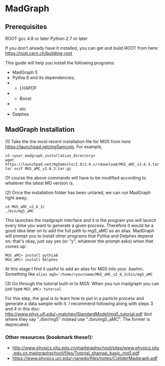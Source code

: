 # MadGraph


## Prerequisites
ROOT
gcc 4.8 or later
Python 2.7 or later


If you don’t already have it installed, you can get and build ROOT from here:
https://root.cern.ch/building-root

This guide will help you install the following programs:
* MadGraph 5
* Pythia 8 and its dependencies;
* * LHAPDF
* * Boost
* * etc
* Delphes

## MadGraph Installation
(1) Take the the most recent installation file for MG5 from here https://launchpad.net/mg5amcnlo. For example,

```
cd <your_madgraph_installation_directory>
wget https://launchpad.net/mg5amcnlo/2.0/2.6.x/+download/MG5_aMC_v2.6.3.tar.gz
tar xvzf MG5_aMC_v2.6.3.tar.gz
```

Of course the above commands will have to be modified according to whatever the latest MG version is.

(2) Once the installation folder has been untared, we can run MadGraph right away;

```
cd MG5_aMC_v2_6_3/
./bin/mg5_aMC
```

This launches the madgraph interface and it is the program you will launch every time you want to generate a given process. Therefore it would be a good idea later on to add the full path to mg5_aMC as an alias. 
MadGraph will prompt you to install other programs that Pythia and Delphes depend on; that's okay, just say yes (or "y", whatever the prompt asks) when that comes up:

```
MG5_aMC> install pythia8
MG5_aMC> install Delphes
```

At this stage I find it useful to add an alias for MG5 into your .bashrc. Something like
`alias mg5='/home/<yourname/MG5_aMC_v2_6_3/bin/mg5_aMC`

(3) Go through the tutorial built-in to MG5. When you run madgraph you can just type
```MG5_aMC> tutorial```

For this step, the goal is to learn how to put in a particle process and generate a data sample with it. I recommend following along with steps 3 and 4 in this doc: http://www.phys.ufl.edu/~matchev/StandardModel/mg5_tutorial.pdf
(but where they say "./bin/mg5" instead use "./bin/mg5_aMC". The former is deprecated.


### Other resources (bookmark these!):
* http://www.physics.sjtu.edu.cn/madgraphschool/sites/www.physics.sjtu.edu.cn.madgraphschool/files/Tutorial_shangai_basic_mg5.pdf
* https://www.physics.uci.edu/~tanedo/files/notes/ColliderMadgraph.pdf

